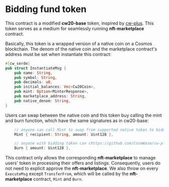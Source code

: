 # Bidding fund token

This contract is a modified **cw20-base** token, inspired by [cw-plus](https://github.com/CosmWasm/cw-plus). This token serves as a medium for seamlessly running **nft-marketplace** contract.

Basically, this token is a wrapped version of a native coin on a Cosmos blockchain.
The denom of the native coin and the marketplace contract's address must be set when instantiate this contract:
```rust
#[cw_serde]
pub struct InstantiateMsg {
    pub name: String,
    pub symbol: String,
    pub decimals: u8,
    pub initial_balances: Vec<Cw20Coin>,
    pub mint: Option<MinterResponse>,
    pub marketplace_address: String,
    pub native_denom: String,
}
```

Users can swap between the native coin and this token buy calling the mint and burn function, which have the same signatures as in cw20-base:
```rust
    // anyone can call Mint to swap from supported native token to bidding token, the native token will be locked in this contract
    Mint { recipient: String, amount: Uint128 },

    // anyone with bidding token can chttps://github.com/CosmWasm/cw-plus/tree/main/contracts/cw20-baseonvert back to supported native token by burning them
    Burn { amount: Uint128 },

```

This contract only allows the corresponding **nft-marketplace** to manage users' token in processing their offers and listings.
Consequently, users do not need to explicit approve the **nft-marketplace**.
We also throw on every `ExecuteMsg` except `TransferFrom`, which will be called by the **nft-marketplace** contract, `Mint` and `Burn`.

